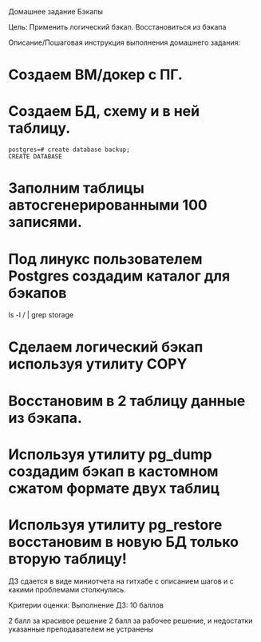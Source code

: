 Домашнее задание
Бэкапы

Цель:
Применить логический бэкап. Восстановиться из бэкапа


Описание/Пошаговая инструкция выполнения домашнего задания:
# Создаем ВМ/докер c ПГ.

# Создаем БД, схему и в ней таблицу.
    postgres=# create database backup;
    CREATE DATABASE

    

# Заполним таблицы автосгенерированными 100 записями.
# Под линукс пользователем Postgres создадим каталог для бэкапов

ls -l / | grep storage

# Сделаем логический бэкап используя утилиту COPY
# Восстановим в 2 таблицу данные из бэкапа.
# Используя утилиту pg_dump создадим бэкап в кастомном сжатом формате двух таблиц
# Используя утилиту pg_restore восстановим в новую БД только вторую таблицу!

ДЗ сдается в виде миниотчета на гитхабе с описанием шагов и с какими проблемами столкнулись.

Критерии оценки:
Выполнение ДЗ: 10 баллов

2 балл за красивое решение
2 балл за рабочее решение, и недостатки указанные преподавателем не устранены
